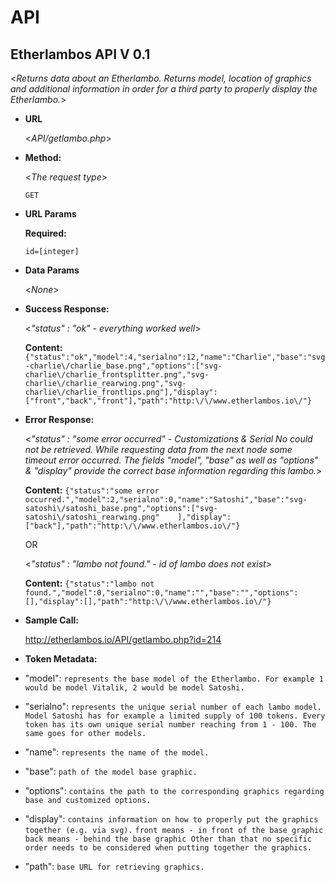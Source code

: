 # API
**Etherlambos API V 0.1**
----
  <_Returns data about an Etherlambo. Returns model, location of graphics and additional information in order for a third party to properly display the Etherlambo._>

* **URL**

  <_API/getlambo.php_>

* **Method:**
  
  <_The request type_>

  `GET`
  
*  **URL Params**


   **Required:**
 
   `id=[integer]`


* **Data Params**

  <_None_>

* **Success Response:**
  
  <_"status" : "ok" - everything worked well_>
    
    **Content:** 	`{"status":"ok","model":4,"serialno":12,"name":"Charlie","base":"svg-charlie\/charlie_base.png","options":["svg-charlie\/charlie_frontsplitter.png","svg-charlie\/charlie_rearwing.png","svg-charlie\/charlie_frontlips.png"],"display":["front","back","front"],"path":"http:\/\/www.etherlambos.io\/"}`
 
* **Error Response:**

	 <_"status" : "some error occurred" - 
	Customizations & Serial No could not be retrieved. 
	While requesting data from the next node some timeout error occurred. The fields
	"model", "base" as well as "options" & "display" provide the correct base information regarding this lambo._>

    **Content:** `{"status":"some error 	occurred.","model":2,"serialno":0,"name":"Satoshi","base":"svg-satoshi\/satoshi_base.png","options":["svg-satoshi\/satoshi_rearwing.png"	],"display":["back"],"path":"http:\/\/www.etherlambos.io\/"}`

  OR

 	<_"status" : "lambo not found." - id of lambo does not exist_>

    **Content:** `{"status":"lambo not 	found.","model":0,"serialno":0,"name":"","base":"","options":[],"display":[],"path":"http:\/\/www.etherlambos.io\/"}`

* **Sample Call:**

    http://etherlambos.io/API/getlambo.php?id=214

* **Token Metadata:**

* "model": 
`represents the base model of the Etherlambo. For example 1 would be model Vitalik, 2 would be model Satoshi.`
* "serialno": `represents the unique serial number of each lambo model. Model Satoshi has for example a limited supply of 100 tokens. Every token has its own unique serial number reaching from 1 - 100. The same goes for other models.`
* "name": `represents the name of the model.` 
* "base": `path of the model base graphic.`
* "options": `contains the path to the corresponding graphics regarding base and customized options.`
* "display": `contains information on how to properly put the graphics together (e.g. via svg).`
`front means - in front of the base graphic
back means - behind the base graphic
Other than that no specific order needs to be considered when putting together the graphics.`
* "path": `base URL for retrieving graphics.`
